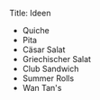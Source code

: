 Title: Ideen

- Quiche
- Pita
- Cäsar Salat
- Griechischer Salat
- Club Sandwich
- Summer Rolls
- Wan Tan's

